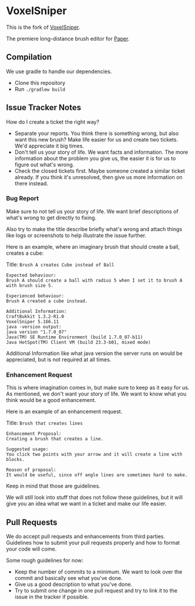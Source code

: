 # VoxelSniper

This is the fork of [VoxelSniper](https://github.com/TVPT/VoxelSniper).

The premiere long-distance brush editor for [Paper](http://papermc.io/).

## Compilation

We use gradle to handle our dependencies.

* Clone this repository
* Run `./gradlew build`

## Issue Tracker Notes

How do I create a ticket the right way?

* Separate your reports. You think there is something wrong, but also want this new brush? Make life easier for us and create two tickets. We'd appreciate it big times.
* Don't tell us your story of life. We want facts and information. The more information about the problem you give us, the easier it is for us to figure out what's wrong.
* Check the closed tickets first. Maybe someone created a similar ticket already. If you think it's unresolved, then give us more information on there instead.

### Bug Report

Make sure to not tell us your story of life. We want brief descriptions of what's wrong to get directly to fixing.

Also try to make the title describe briefly what's wrong and attach things like logs or screenshots to help illustrate the issue further.

Here is an example, where an imaginary brush that should create a ball, creates a cube:

Title: `Brush A creates Cube instead of Ball`

```
Expected behaviour:
Brush A should create a ball with radius 5 when I set it to brush A with brush size 5.

Experienced behaviour:
Brush A created a cube instead.

Additional Information:
CraftBukkit 1.3.2-R1.0
VoxelSniper 5.166.11
java -version output:
java version "1.7.0_07"
Java(TM) SE Runtime Environment (build 1.7.0_07-b11)
Java HotSpot(TM) Client VM (build 23.3-b01, mixed mode)
```

Additional Information like what java version the server runs on would be appreciated, but is not required at all times.

### Enhancement Request

This is where imagination comes in, but make sure to keep as it easy for us. As mentioned, we don't want your story of life. We want to know what you think would be a good enhancement.

Here is an example of an enhancement request.

Title: `Brush that creates lines`

```
Enhancement Proposal:
Creating a brush that creates a line.

Suggested usage:
You click two points with your arrow and it will create a line with blocks.

Reason of proposal:
It would be useful, since off angle lines are sometimes hard to make.
```

Keep in mind that those are guidelines.

We will still look into stuff that does not follow these guidelines, but it will give you an idea what we want in a ticket and make our life easier.

## Pull Requests

We do accept pull requests and enhancements from third parties. Guidelines how to submit your pull requests properly and how to format your code will come.

Some rough guidelines for now:

* Keep the number of commits to a minimum. We want to look over the commit and basically see what you've done.
* Give us a good description to what you've done.
* Try to submit one change in one pull request and try to link it to the issue in the tracker if possible.
